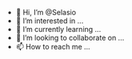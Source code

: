 - 👋 Hi, I’m @Selasio
- 👀 I’m interested in ...
- 🌱 I’m currently learning ...
- 💞️ I’m looking to collaborate on ...
- 📫 How to reach me ...

<!---
Selasio/Selasio is a ✨ special ✨ repository because its `README.md` (this file) appears on your GitHub profile.
You can click the Preview link to take a look at your changes.
--->
